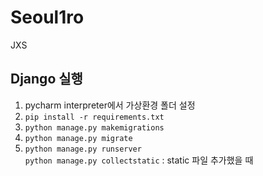 # Seoul1ro
JXS

## Django 실행
1. pycharm interpreter에서 가상환경 폴더 설정  
2. ```pip install -r requirements.txt```  
3. ```python manage.py makemigrations```  
4. ```python manage.py migrate```  
5. ```python manage.py runserver```  
```python manage.py collectstatic``` : static 파일 추가했을 때  
